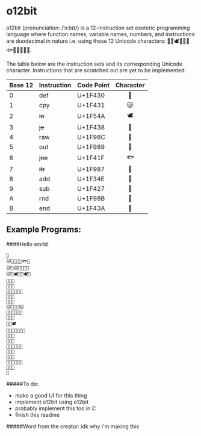 o12bit
======

o12bit (pronunciation: /ˈɔːbɪt/) is a 12-instruction set esoteric programming language where function names, variable names, numbers, and instructions are duodecimal in nature i.e. using these 12 Unicode characters: 🐰🐱🕊🐸🦌🦉🐟🦇🍎🐧🦋🐺.

The table below are the instruction sets and its corresponding Unicode character. Instructions that are scratched out are yet to be implemented:

 Base 12 | Instruction | Code Point | Character
:------- |:----------- |:---------- |:---------:
 0       | def         |  U+1F430   | 🐰
 1       | cpy         |  U+1F431   | 🐱
 2       | ~~in~~      |  U+1F54A   | 🕊
 3       | ~~je~~      |  U+1F438   | 🐸
 4       | raw         |  U+1F98C   | 🦌
 5       | out         |  U+1F989   | 🦉
 6       | ~~jne~~     |  U+1F41F   | 🐟
 7       | ~~itr~~     |  U+1F987   | 🦇
 8       | add         |  U+1F34E   | 🍎
 9       | sub         |  U+1F427   | 🐧
 A       | rnd         |  U+1F98B   | 🦋
 B       | end         |  U+1F43A   | 🐺

Example Programs:
-----------------

####Hello world
```
🐰
🐱🐰🐰🐺🐺🐟🐰
🐱🐰🐱🐺🐺🍎🦉
🐱🐰🕊🐺🐺🕊🍎
🦌🐰🐰
🦌🐰🐱
🍎🐰🐱🐺🐺🦇
🦌🐰🐱
🦌🐰🐱
🐱🐰🐸🐰🐱
🍎🐰🐱🐺🐺🐸
🦌🐰🐱
🦌🐰🕊
🍎🐰🐰🐺🐺🐱🐸
🦌🐰🐰
🦌🐰🐱
🍎🐰🐱🐺🐺🐸
🦌🐰🐱
🦌🐰🐸
🐧🐰🐸🐺🐺🍎
🦌🐰🐸
🐺
```

#####To do:
* make a good UI for this thing
* implement o12bit using o12bit
* probably implement this too in C
* finish this readme

#####Word from the creator:
idk why i'm making this
